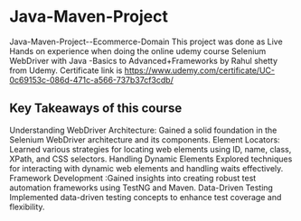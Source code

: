 # Java-Maven-Project
Java-Maven-Project--Ecommerce-Domain
This project was done as Live Hands on experience when doing the online udemy course Selenium WebDriver with Java -Basics to Advanced+Frameworks by Rahul shetty from Udemy. 
Certificate link is https://www.udemy.com/certificate/UC-0c69153c-086d-471c-a566-737b37cf3cdb/

## Key Takeaways of this course
Understanding WebDriver Architecture: Gained a solid foundation in the Selenium WebDriver architecture and its components. 
Element Locators: Learned various strategies for locating web elements using ID, name, class, XPath, and CSS selectors. Handling Dynamic Elements 
Explored techniques for interacting with dynamic web elements and handling waits effectively. 
Framework Development :Gained insights into creating robust test automation frameworks using TestNG and Maven. Data-Driven Testing 
Implemented data-driven testing concepts to enhance test coverage and flexibility.
